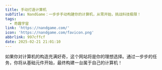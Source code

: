 ```yaml
---
title: 手动打造计算机
subTitle: NandGame：一步步手动构建你的计算机，从零开始，挑战科技极限！
tags:
  - 奇趣宇宙
link: 'https://nandgame.com/'
icon: 'https://nandgame.com/favicon.png'
abbrlink: 997cffcf
date: 2025-02-21 21:01:10
---
```


如果你对计算机的构造充满好奇，这个网站将是你的理想选择。通过一步步的任务，你将从基础元件开始，最终构建一台属于自己的计算机！